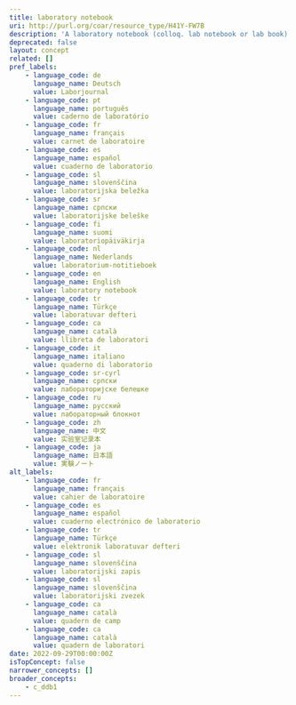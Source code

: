 ```yaml
---
title: laboratory notebook
uri: http://purl.org/coar/resource_type/H41Y-FW7B
description: 'A laboratory notebook (colloq. lab notebook or lab book) is a primary record of research. Researchers use a lab notebook to document their hypotheses, experiments and initial analysis or interpretation of these experiments. This label is used both for traditional and electronic laboratory notebook. [Source: Adapted from https://en.wikipedia.org/wiki/Lab_notebook]'
deprecated: false
layout: concept
related: []
pref_labels:
    - language_code: de
      language_name: Deutsch
      value: Laborjournal
    - language_code: pt
      language_name: português
      value: caderno de laboratório
    - language_code: fr
      language_name: français
      value: carnet de laboratoire
    - language_code: es
      language_name: español
      value: cuaderno de laboratorio
    - language_code: sl
      language_name: slovenščina
      value: laboratorijska beležka
    - language_code: sr
      language_name: српски
      value: laboratorijske beleške
    - language_code: fi
      language_name: suomi
      value: laboratoriopäiväkirja
    - language_code: nl
      language_name: Nederlands
      value: laboratorium-notitieboek
    - language_code: en
      language_name: English
      value: laboratory notebook
    - language_code: tr
      language_name: Türkçe
      value: laboratuvar defteri
    - language_code: ca
      language_name: català
      value: llibreta de laboratori
    - language_code: it
      language_name: italiano
      value: quaderno di laboratorio
    - language_code: sr-cyrl
      language_name: српски
      value: лабораторијске белешке
    - language_code: ru
      language_name: русский
      value: лабораторный блокнот
    - language_code: zh
      language_name: 中文
      value: 实验室记录本
    - language_code: ja
      language_name: 日本語
      value: 実験ノート
alt_labels:
    - language_code: fr
      language_name: français
      value: cahier de laboratoire
    - language_code: es
      language_name: español
      value: cuaderno electrónico de laboratorio
    - language_code: tr
      language_name: Türkçe
      value: elektronik laboratuvar defteri
    - language_code: sl
      language_name: slovenščina
      value: laboratorijski zapis
    - language_code: sl
      language_name: slovenščina
      value: laboratorijski zvezek
    - language_code: ca
      language_name: català
      value: quadern de camp
    - language_code: ca
      language_name: català
      value: quadern de laboratori
date: 2022-09-29T00:00:00Z
isTopConcept: false
narrower_concepts: []
broader_concepts:
    - c_ddb1
---
```



